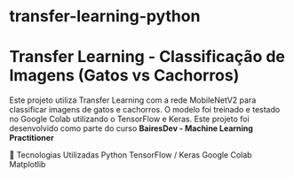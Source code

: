 # transfer-learning-python

# **Transfer Learning - Classificação de Imagens (Gatos vs Cachorros)**
Este projeto utiliza Transfer Learning com a rede MobileNetV2 para classificar imagens de gatos e cachorros. O modelo foi treinado e testado no Google Colab utilizando o TensorFlow e Keras.
Este projeto foi desenvolvido como parte do curso **BairesDev - Machine Learning Practitioner**

📌 Tecnologias Utilizadas
Python
TensorFlow / Keras
Google Colab
Matplotlib

